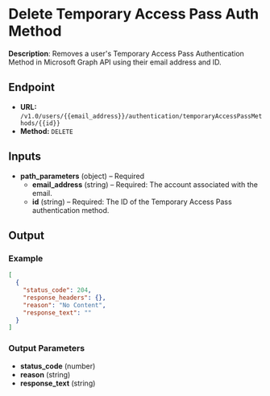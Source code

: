 # Delete Temporary Access Pass Auth Method

**Description**: Removes a user's Temporary Access Pass Authentication Method in Microsoft Graph API using their email address and ID.

## Endpoint

- **URL:** `/v1.0/users/{{email_address}}/authentication/temporaryAccessPassMethods/{{id}}`
- **Method:** `DELETE`
## Inputs

- **path_parameters** (object) – Required
  - **email_address** (string) – Required: The account associated with the email.
  - **id** (string) – Required: The ID of the Temporary Access Pass authentication method.
## Output

### Example

```json
[
  {
    "status_code": 204,
    "response_headers": {},
    "reason": "No Content",
    "response_text": ""
  }
]
```
### Output Parameters

- **status_code** (number)
- **reason** (string)
- **response_text** (string)